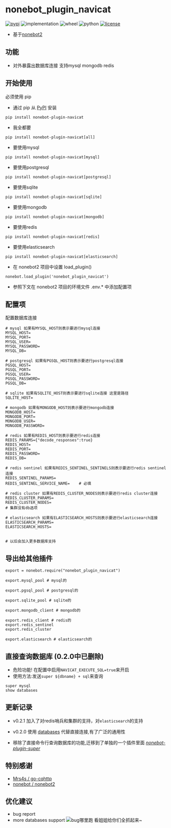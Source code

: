 # nonebot_plugin_navicat
[![pypi](https://img.shields.io/pypi/v/nonebot-plugin-navicat.svg)](https://pypi.org/project/nonebot_plugin_navicat/) 
![implementation](https://img.shields.io/pypi/implementation/nonebot-plugin-navicat)
![wheel](https://img.shields.io/pypi/wheel/nonebot-plugin-navicat)
![python](https://img.shields.io/pypi/pyversions/nonebot-plugin-navicat)
[![license](https://img.shields.io/github/license/synodriver/nonebot_plugin_navicat.svg)](https://raw.githubusercontent.com/synodriver/nonebot_plugin_navicat/main/LICENSE)

- 基于[nonebot2](https://github.com/nonebot/nonebot2)

## 功能

- 对外暴露出数据库连接 支持mysql mongodb redis

## 开始使用

必须使用 pip

- 通过 pip 从 [PyPI](https://pypi.org/project/nonebot_plugin_navicat/) 安装

``` {.sourceCode .bash}
pip install nonebot-plugin-navicat
```
- 我全都要
``` {.sourceCode .bash}
pip install nonebot-plugin-navicat[all]
```
- 要使用mysql
``` {.sourceCode .bash}
pip install nonebot-plugin-navicat[mysql]
```
- 要使用postgresql
``` {.sourceCode .bash}
pip install nonebot-plugin-navicat[postgresql]
```
- 要使用sqlite
``` {.sourceCode .bash}
pip install nonebot-plugin-navicat[sqlite]
```
- 要使用mongodb
``` {.sourceCode .bash}
pip install nonebot-plugin-navicat[mongodb]
```
- 要使用redis
``` {.sourceCode .bash}
pip install nonebot-plugin-navicat[redis]
```
- 要使用elasticsearch
``` {.sourceCode .bash}
pip install nonebot-plugin-navicat[elasticsearch]
```

- 在 nonebot2 项目中设置 load_plugin()

``` {.sourceCode .python}
nonebot.load_plugin('nonebot_plugin_navicat')
```

- 参照下文在 nonebot2 项目的环境文件 .env.\* 中添加配置项

## 配置项
配置数据库连接
```
# mysql 如果有MYSQL_HOST则表示要进行mysql连接
MYSQL_HOST=
MYSQL_PORT=
MYSQL_USER=
MYSQL_PASSWORD=
MYSQL_DB=

# postgresql 如果有PGSQL_HOST则表示要进行postgresql连接
PGSQL_HOST=
PGSQL_PORT=
PGSQL_USER=
PGSQL_PASSWORD=
PGSQL_DB=

# sqlite 如果有SQLITE_HOST则表示要进行sqlite连接 这里是路径
SQLITE_HOST=

# mongodb 如果有MONGODB_HOST则表示要进行mongodb连接
MONGODB_HOST=
MONGODB_PORT=
MONGODB_USER=
MONGODB_PASSWORD=

# redis 如果有REDIS_HOST则表示要进行redis连接
REDIS_PARAMS={"decode_responses":true}
REDIS_HOST=
REDIS_PORT=
REDIS_PASSWORD=
REDIS_DB=

# redis sentinel 如果有REDIS_SENTINEL_SENTINELS则表示要进行redis sentinel连接
REDIS_SENTINEL_PARAMS=
REDIS_SENTINEL_SERVICE_NAME=    # 必填

# redis cluster 如果有REDIS_CLUSTER_NODES则表示要进行redis cluster连接
REDIS_CLUSTER_PARAMS=
REDIS_CLUSTER_NODES=
# 集群没有db选项

# elasticsearch 如果有ELASTICSEARCH_HOSTS则表示要进行elasticsearch连接
ELASTICSEARCH_PARAMS=
ELASTICSEARCH_HOSTS=


# 以后会加入更多数据库支持
```
## 导出给其他插件

```{.sourceCode .python}
export = nonebot.require("nonebot_plugin_navicat")

export.mysql_pool # mysql的

export.pgsql_pool # postgresql的

export.sqlite_pool # sqlite的

export.mongodb_client # mongodb的

export.redis_client # redis的
export.redis_sentinel
export.redis_cluster

export.elasticsearch # elasticsearch的
```

## 直接查询数据库 (0.2.0中已删除)
- 危险功能! 在配置中启用```NAVICAT_EXECUTE_SQL=true```来开启
- 使用方法:发送```super ${dbname} + sql```来查询
```
super mysql
show databases
```
## 更新记录
- v0.2.1 加入了对redis哨兵和集群的支持，对```elasticsearch```的支持



- v0.2.0 使用 [databases](https://github.com/encode/databases/) 代替直接连接,有了广泛的通用性
- 移除了直接命令行查询数据库的功能,迁移到了单独的一个插件里面 *[nonebot-plugin-super](https://github.com/synodriver/nonebot_plugin_super)*
## 特别感谢

- [Mrs4s / go-cqhttp](https://github.com/Mrs4s/go-cqhttp)
- [nonebot / nonebot2](https://github.com/nonebot/nonebot2)

## 优化建议

- bug report
- more databases support
![](https://i.pixiv.cat/img-original/img/2018/08/29/00/16/10/70434240_p0.png "bug哪里跑 看姐姐给你们全抓起来~")